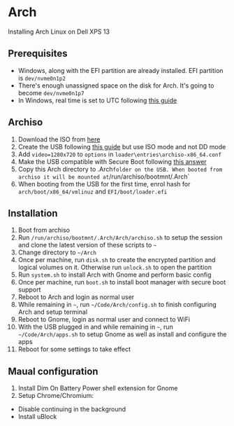 # Arch

Installing Arch Linux on Dell XPS 13

## Prerequisites

* Windows, along with the EFI partition are already installed. EFI partition is `dev/nvme0n1p2`
* There's enough unassigned space on the disk for Arch. It's going to become `dev/nvme0n1p7`
* In Windows, real time is set to UTC following [this guide](https://wiki.archlinux.org/index.php/Time#UTC_in_Windows)

## Archiso

1. Download the ISO from [here](https://www.archlinux.org/download/)
2. Create the USB following [this guide](https://wiki.archlinux.org/index.php/USB_flash_installation_media#Using_Rufus) but use ISO mode and not DD mode
3. Add `video=1280x720` to `options` in `loader\entries\archiso-x86_64.conf`
4. Make the USB compatible with Secure Boot following [this answer](https://unix.stackexchange.com/questions/320078/how-to-boot-arch-linux-installation-medium-with-secure-boot-enabled)
5. Copy this Arch directory to .Arch` folder on the USB. When booted from archiso it will be mounted at `/run/archiso/bootmnt/.Arch`
6. When booting from the USB for the first time, enrol hash for `arch/boot/x86_64/vmlinuz` and `EFI/boot/loader.efi`

## Installation

1. Boot from archiso
2. Run `/run/archiso/bootmnt/.Arch/Arch/archiso.sh` to setup the session and clone the latest version of these scripts to `~`
3. Change directory to `~/Arch`
4. Once per machine, run `disk.sh` to create the encrypted partition and logical volumes on it. Otherwise run `unlock.sh` to open the partition
5. Run `system.sh` to install Arch with Gnome and perform basic config
6. Once per machine, run `boot.sh` to install boot manager with secure boot support
7. Reboot to Arch and login as normal user
8. While remaining in `~`, run `~/Code/Arch/config.sh` to finish configuring Arch and setup terminal
9. Reboot to Gnome, login as normal user and connect to WiFi
10. With the USB plugged in and while remaining in `~`, run `~/Code/Arch/apps.sh` to setup Gnome as well as install and configure the apps
11. Reboot for some settings to take effect

## Maual configuration

1. Install Dim On Battery Power shell extension for Gnome
3. Setup Chrome/Chromium:
  - Disable continuing in the background
  - Install uBlock


